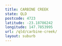 ```yaml
---
title: CARBINE CREEK
state: QLD
postcode: 4723
latitude: -23.18786242
longitude: 147.7853995
url: /qld/carbine-creek/
layout: suburb
---
```

